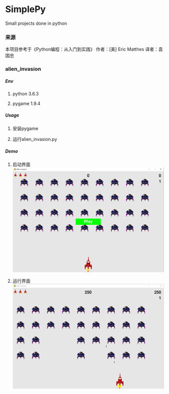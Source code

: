 # SimplePy
Small projects done in python

### 来源
本项目参考于《Python编程：从入门到实践》
作者：[美] Eric Matthes
译者：袁国忠

### alien_invasion
##### Env
1. python 3.6.3

2. pygame 1.9.4

##### Usage
1. 安装pygame

2. 运行alien_invasion.py

##### Demo
1. 启动界面
![image](https://github.com/eussi/SimplePy/blob/master/images/alien_invasion/invasion_demo_1.png)

2. 运行界面
![image](https://github.com/eussi/SimplePy/blob/master/images/alien_invasion/invasion_demo_2.png)
